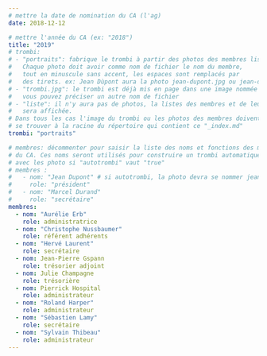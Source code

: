 ```yaml
---
# mettre la date de nomination du CA (l'ag)
date: 2018-12-12

# mettre l'année du CA (ex: "2018")
title: "2019"
# trombi:
# - "portraits": fabrique le trombi à partir des photos des membres listés.
#   Chaque photo doit avoir comme nom de fichier le nom du membre,
#   tout en minuscule sans accent, les espaces sont remplacés par
#   des tirets. ex: Jean Dùpont aura la photo jean-dupont.jpg ou jean-dupont.png
# - "trombi.jpg": le trombi est déjà mis en page dans une image nommée "trombi.jpg"
#   vous pouvez préciser un autre nom de fichier
# - "liste": il n'y aura pas de photos, la listes des membres et de leur fonction
#   sera affichée.
# Dans tous les cas l'image du trombi ou les photos des membres doivent
# se trouver à la racine du répertoire qui contient ce "_index.md"
trombi: "portraits"

# membres: décommenter pour saisir la liste des noms et fonctions des membres
# du CA. Ces noms seront utilisés pour construire un trombi automatiquement
# avec les photo si "autotrombi" vaut "true"
# membres :
#   - nom: "Jean Dupont" # si autotrombi, la photo devra se nommer jean-dupont.jpg ou jean-dupont.png
#     role: "président"
#   - nom: "Marcel Durand"
#     role: "secrétaire"
membres:
  - nom: "Aurélie Erb"
    role: administratrice
  - nom: "Christophe Nussbaumer"
    role: référent adhérents
  - nom: "Hervé Laurent"
    role: secrétaire 
  - nom: Jean-Pierre Gspann
    role: trésorier adjoint
  - nom: Julie Champagne
    role: trésorière
  - nom: Pierrick Hospital
    role: administrateur
  - nom: "Roland Harper"
    role: administrateur
  - nom: "Sébastien Lamy"
    role: secrétaire
  - nom: "Sylvain Thibeau"
    role: administrateur
---
```


